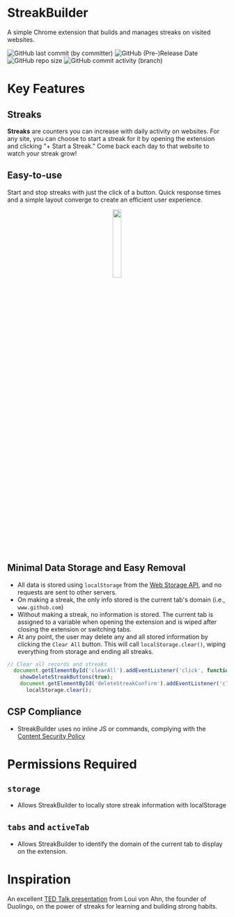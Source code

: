 # StreakBuilder
A simple Chrome extension that builds and manages streaks on visited websites.

![GitHub last commit (by committer)](https://img.shields.io/github/last-commit/Tinlia/streak-builder)
![GitHub (Pre-)Release Date](https://img.shields.io/github/release-date-pre/Tinlia/streak-builder)
![GitHub repo size](https://img.shields.io/github/repo-size/Tinlia/streak-builder)
![GitHub commit activity (branch)](https://img.shields.io/github/commit-activity/w/Tinlia/streak-builder)


# Key Features

## Streaks
**Streaks** are counters you can increase with daily activity on websites. 
For any site, you can choose to start a streak for it by opening the extension and clicking "+ Start a Streak." 
Come back each day to that website to watch your streak grow!

## Easy-to-use
Start and stop streaks with just the click of a button. Quick response times and a simple layout converge to create an efficient user experience.
<p align="center">
  <img src="https://github.com/Tinlia/streak-builder/assets/65005430/b64bc5d3-c89a-4cc2-8a75-8d5572ba3684" width="20%">
</p>

## Minimal Data Storage and Easy Removal
- All data is stored using `localStorage` from the [Web Storage API](https://developer.mozilla.org/en-US/docs/Web/API/Web_Storage_API), and no requests are sent to other servers.
- On making a streak, the only info stored is the current tab's domain (i.e., `www.github.com`)
- Without making a streak, no information is stored. The current tab is assigned to a variable when opening the extension and is wiped after closing the extension or switching tabs.
- At any point, the user may delete any and all stored information by clicking the `Clear All` button. This will call `localStorage.clear()`, wiping everything from storage and ending all streaks.
```popup.js
// Clear all records and streaks
  document.getElementById('clearAll').addEventListener('click', function() {
    showDeleteStreakButtons(true);
    document.getElementById('deleteStreakConfirm').addEventListener('click', function() {
      localStorage.clear();
```
## CSP Compliance
- StreakBuilder uses no inline JS or commands, complying with the [Content Security Policy](https://developer.mozilla.org/en-US/docs/Web/HTTP/CSP)

# Permissions Required
## `storage`
- Allows StreakBuilder to locally store streak information with localStorage
## `tabs` and `activeTab`
- Allows StreakBuilder to identify the domain of the current tab to display on the extension.

# Inspiration
An excellent [TED Talk presentation](https://www.youtube.com/watch?v=P6FORpg0KVo) from Loui von Ahn, the founder of Duolingo, on the power of streaks for learning and building strong habits.
